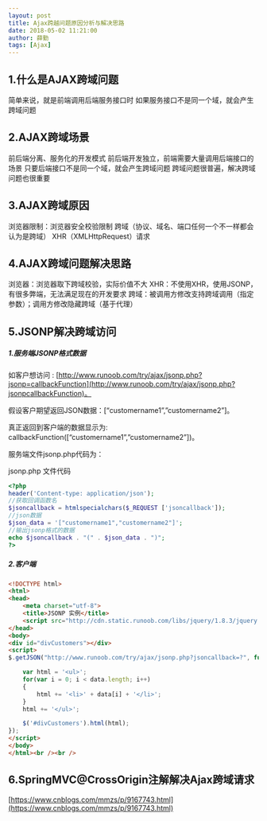 ```yaml
---
layout: post
title: Ajax跨越问题原因分析与解决思路
date: 2018-05-02 11:21:00
author: 薛勤
tags: [Ajax]
---
```

## 1.什么是AJAX跨域问题

简单来说，就是前端调用后端服务接口时 
如果服务接口不是同一个域，就会产生跨域问题

## 2.AJAX跨域场景

前后端分离、服务化的开发模式 
前后端开发独立，前端需要大量调用后端接口的场景 
只要后端接口不是同一个域，就会产生跨域问题 
跨域问题很普遍，解决跨域问题也很重要

## 3.AJAX跨域原因

浏览器限制：浏览器安全校验限制 
跨域（协议、域名、端口任何一个不一样都会认为是跨域） 
XHR（XMLHttpRequest）请求

## 4.AJAX跨域问题解决思路

浏览器：浏览器取下跨域校验，实际价值不大 
XHR：不使用XHR，使用JSONP，有很多弊端，无法满足现在的开发要求 
跨域：被调用方修改支持跨域调用（指定参数）；调用方修改隐藏跨域（基于代理）

## 5.JSONP解决跨域访问

##### 1.服务端JSONP格式数据

如客户想访问 : [http://www.runoob.com/try/ajax/jsonp.php?jsonp=callbackFunction](http://www.runoob.com/try/ajax/jsonp.php?jsonpcallbackFunction)。

假设客户期望返回JSON数据：[&ldquo;customername1&rdquo;,&rdquo;customername2&rdquo;]。

真正返回到客户端的数据显示为: callbackFunction([&ldquo;customername1&rdquo;,&rdquo;customername2&rdquo;])。

服务端文件jsonp.php代码为：

jsonp.php 文件代码

```php
<?php
header('Content-type: application/json');
//获取回调函数名
$jsoncallback = htmlspecialchars($_REQUEST ['jsoncallback']);
//json数据
$json_data = '["customername1","customername2"]';
//输出jsonp格式的数据
echo $jsoncallback . "(" . $json_data . ")";
?>
```

##### 2.客户端

```html
<!DOCTYPE html>
<html>
<head>
    <meta charset="utf-8">
    <title>JSONP 实例</title>
    <script src="http://cdn.static.runoob.com/libs/jquery/1.8.3/jquery.js"></script>    
</head>
<body>
<div id="divCustomers"></div>
<script>
$.getJSON("http://www.runoob.com/try/ajax/jsonp.php?jsoncallback=?", function(data) {

    var html = '<ul>';
    for(var i = 0; i < data.length; i++)
    {
        html += '<li>' + data[i] + '</li>';
    }
    html += '</ul>';

    $('#divCustomers').html(html); 
});
</script>
</body>
</html><br /><br />
```

## 6.SpringMVC@CrossOrigin注解解决Ajax跨域请求

[https://www.cnblogs.com/mmzs/p/9167743.html](https://www.cnblogs.com/mmzs/p/9167743.html)

